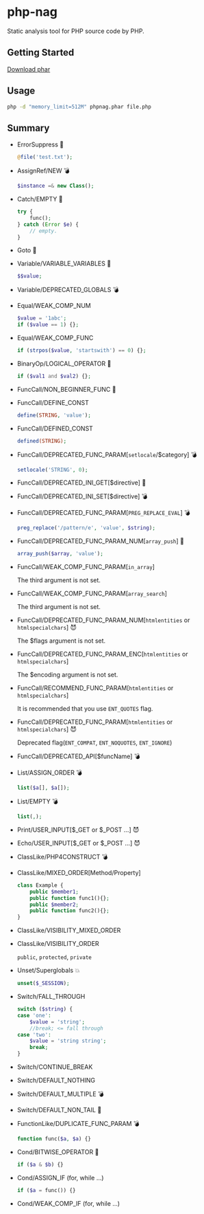 # php-nag

Static analysis tool for PHP source code by PHP.

## Getting Started

[Download phar](https://github.com/algo13/php-nag/releases)

## Usage

~~~sh
php -d "memory_limit=512M" phpnag.phar file.php
~~~

## Summary

-   ErrorSuppress :beginner:

    ~~~php
    @file('test.txt');
    ~~~

-   AssignRef/NEW :bomb:

    ~~~php
    $instance =& new Class();
    ~~~

-   Catch/EMPTY :beginner:

    ~~~php
    try {
        func();
    } catch (Error $e) {
        // empty.
    }
    ~~~

-   Goto :beginner:

-   Variable/VARIABLE_VARIABLES :beginner:

    ~~~php
    $$value;
    ~~~

-   Variable/DEPRECATED_GLOBALS :bomb:

-   Equal/WEAK_COMP_NUM

    ~~~php
    $value = '1abc';
    if ($value == 1) {};
    ~~~

-   Equal/WEAK_COMP_FUNC

    ~~~php
    if (strpos($value, 'startswith') == 0) {};
    ~~~

-   BinaryOp/LOGICAL_OPERATOR :beginner:

    ~~~php
    if ($val1 and $val2) {};
    ~~~

-   FuncCall/NON_BEGINNER_FUNC :beginner:

-   FuncCall/DEFINE_CONST

    ~~~php
    define(STRING, 'value');
    ~~~

-   FuncCall/DEFINED_CONST

    ~~~php
    defined(STRING);
    ~~~

-   FuncCall/DEPRECATED_FUNC_PARAM\[`setlocale`/$category\] :bomb:

    ~~~php
    setlocale('STRING', 0);
    ~~~

-   FuncCall/DEPRECATED_INI_GET\[$directive\] :beginner:

-   FuncCall/DEPRECATED_INI_SET\[$directive\] :bomb:

-   FuncCall/DEPRECATED_FUNC_PARAM\[`PREG_REPLACE_EVAL`\] :bomb:

    ~~~php
    preg_replace('/pattern/e', 'value', $string);
    ~~~

-   FuncCall/DEPRECATED_FUNC_PARAM_NUM\[`array_push`\] :dash:

    ~~~php
    array_push($array, 'value');
    ~~~

-   FuncCall/WEAK_COMP_FUNC_PARAM\[`in_array`\]

    The third argument is not set.

-   FuncCall/WEAK_COMP_FUNC_PARAM\[`array_search`\]

    The third argument is not set.

-   FuncCall/DEPRECATED_FUNC_PARAM_NUM\[`htmlentities` or `htmlspecialchars`\] :smiling_imp:

    The $flags argument is not set.

-   FuncCall/DEPRECATED_FUNC_PARAM_ENC\[`htmlentities` or `htmlspecialchars`\]

    The $encoding argument is not set.

-   FuncCall/RECOMMEND_FUNC_PARAM\[`htmlentities` or `htmlspecialchars`\]

    It is recommended that you use `ENT_QUOTES` flag.

-   FuncCall/DEPRECATED_FUNC_PARAM\[`htmlentities` or `htmlspecialchars`\] :smiling_imp:

    Deprecated flag(`ENT_COMPAT`, `ENT_NOQUOTES`, `ENT_IGNORE`)

-   FuncCall/DEPRECATED_API\[$funcName\] :bomb:

-   List/ASSIGN_ORDER :bomb:

    ~~~php
    list($a[], $a[]);
    ~~~

-   List/EMPTY :bomb:

    ~~~php
    list(,);
    ~~~

-   Print/USER_INPUT\[$\_GET or $\_POST ...\] :smiling_imp:

-   Echo/USER_INPUT\[$\_GET or $\_POST ...\] :smiling_imp:

-   ClassLike/PHP4CONSTRUCT :bomb:

-   ClassLike/MIXED_ORDER\[Method/Property\]

    ~~~php
    class Example {
        public $member1;
        public function func1(){};
        public $member2;
        public function func2(){};
    }
    ~~~

-   ClassLike/VISIBILITY_MIXED_ORDER

-   ClassLike/VISIBILITY_ORDER

    `public`, `protected`, `private`

-   Unset/Superglobals :boom:

    ~~~php
    unset($_SESSION);
    ~~~

-   Switch/FALL_THROUGH

    ~~~php
    switch ($string) {
    case 'one':
        $value = 'string';
        //break; <= fall through
    case 'two':
        $value = 'string string';
        break;
    }
    ~~~

-   Switch/CONTINUE_BREAK

-   Switch/DEFAULT_NOTHING

-   Switch/DEFAULT_MULTIPLE :bomb:

-   Switch/DEFAULT_NON_TAIL :beginner:

-   FunctionLike/DUPLICATE_FUNC_PARAM :bomb:

    ~~~php
    function func($a, $a) {}
    ~~~

-   Cond/BITWISE_OPERATOR :beginner:

    ~~~php
    if ($a & $b) {}
    ~~~

-   Cond/ASSIGN_IF (for, while ...)

    ~~~php
    if ($a = func()) {}
    ~~~

-   Cond/WEAK_COMP_IF (for, while ...)
